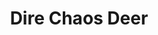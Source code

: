 ---
title: Dire Chaos Deer

description: 
Layout: role

introduction: 
motivation: 
tactics: 
movement:
speech:

body:
defenses: 
weapons: 
damage:
magic: 
abilities:
killing_blow: 

costuming: 
makeup:
props: 

reset:
---